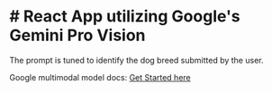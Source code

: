 # # React App utilizing Google's Gemini Pro Vision

The prompt is tuned to identify the dog breed submitted by the user.

Google multimodal model docs: [Get Started here](https://cloud.google.com/vertex-ai/generative-ai/docs/multimodal/overview#get-started)
